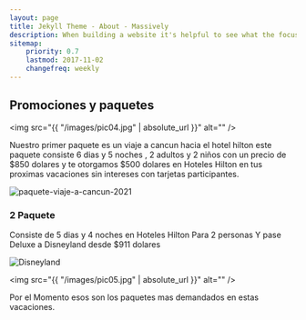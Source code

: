 ```yaml
---
layout: page
title: Jekyll Theme - About - Massively
description: When building a website it's helpful to see what the focus of your site is. This page is an example of how to show a website's focus.
sitemap:
    priority: 0.7
    lastmod: 2017-11-02
    changefreq: weekly
---
```

## Promociones y paquetes

<span class="image left"><img src="{{ "/images/pic04.jpg" | absolute_url }}" alt="" /></span>

Nuestro primer paquete es un viaje a cancun hacia el hotel hilton este paquete consiste 6 dias y 5 noches , 2 adultos y 2 niños  con un precio de $850 dolares y te otorgamos $500 dolares en Hoteles Hilton en tus proximas vacaciones
sin intereses con tarjetas participantes. 

![paquete-viaje-a-cancun-2021](https://user-images.githubusercontent.com/100169864/165878775-b2157d5d-ff66-410b-992f-8199a3afdb87.jpg)


### 2 Paquete
<div class="box">
  <p>
 Consiste de 5 dias y 4 noches en Hoteles Hilton Para 2 personas Y pase Deluxe a Disneyland desde $911 dolares 
  </p>
</div>

![Disneyland](https://user-images.githubusercontent.com/100169864/165879144-b51e9c88-5bd5-44d6-a840-b836846ec677.jpg)


<span class="image left"><img src="{{ "/images/pic05.jpg" | absolute_url }}" alt="" /></span>

Por el Momento esos son los paquetes mas demandados en estas vacaciones.
